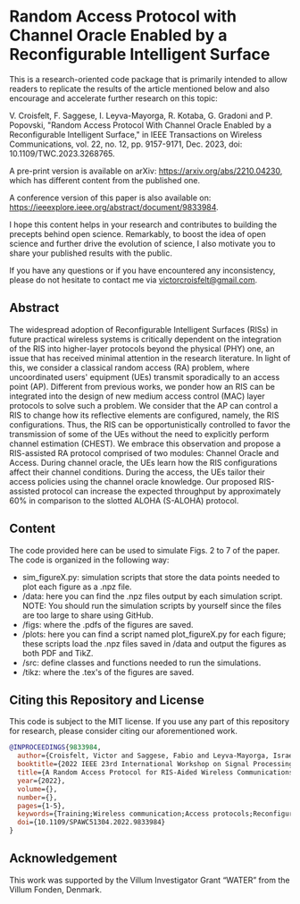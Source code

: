 # Random Access Protocol with Channel Oracle Enabled by a Reconfigurable Intelligent Surface
This is a research-oriented code package that is primarily intended to allow readers to replicate the results of the article mentioned below and also encourage and accelerate further research on this topic:

V. Croisfelt, F. Saggese, I. Leyva-Mayorga, R. Kotaba, G. Gradoni and P. Popovski, "Random Access Protocol With Channel Oracle Enabled by a Reconfigurable Intelligent Surface," in IEEE Transactions on Wireless Communications, vol. 22, no. 12, pp. 9157-9171, Dec. 2023, doi: 10.1109/TWC.2023.3268765.

A pre-print version is available on arXiv: https://arxiv.org/abs/2210.04230, which has different content from the published one.

A conference version of this paper is also available on: https://ieeexplore.ieee.org/abstract/document/9833984.

I hope this content helps in your research and contributes to building the precepts behind open science. Remarkably, to boost the idea of open science and further drive the evolution of science, I also motivate you to share your published results with the public.

If you have any questions or if you have encountered any inconsistency, please do not hesitate to contact me via victorcroisfelt@gmail.com.

## Abstract
The widespread adoption of Reconfigurable Intelligent Surfaces (RISs) in future practical wireless systems is critically dependent on the integration of the RIS into higher-layer protocols beyond the physical (PHY) one, an issue that has received minimal attention in the research literature. In light of this, we consider a classical random access (RA) problem, where uncoordinated users' equipment (UEs) transmit sporadically to an access point (AP). Different from previous works, we ponder how an RIS can be integrated into the design of new medium access control (MAC) layer protocols to solve such a problem. We consider that the AP can control a RIS to change how its reflective elements are configured, namely, the RIS configurations. Thus, the RIS can be opportunistically controlled to favor the transmission of some of the UEs without the need to explicitly perform channel estimation (CHEST). We embrace this observation and propose a RIS-assisted RA protocol comprised of two modules: Channel Oracle and Access. During channel oracle, the UEs learn how the RIS configurations affect their channel conditions. During the access, the UEs tailor their access policies using the channel oracle knowledge. Our proposed RIS-assisted protocol can increase the expected throughput by approximately 60\% in comparison to the slotted ALOHA (S-ALOHA) protocol.

## Content
The code provided here can be used to simulate Figs. 2 to 7 of the paper. The code is organized in the following way:
  - sim_figureX.py: simulation scripts that store the data points needed to plot each figure as a .npz file.
  - /data: here you can find the .npz files output by each simulation script. NOTE: You should run the simulation scripts by yourself since the files are too large to share using GitHub.
  - /figs: where the .pdfs of the figures are saved.
  - /plots: here you can find a script named plot_figureX.py for each figure; these scripts load the .npz files saved in /data and output the figures as both PDF and TikZ.
  - /src: define classes and functions needed to run the simulations.
  - /tikz: where the .tex's of the figures are saved.

## Citing this Repository and License
This code is subject to the MIT license. If you use any part of this repository for research, please consider citing our aforementioned work.

```bibtex
@INPROCEEDINGS{9833984,
  author={Croisfelt, Victor and Saggese, Fabio and Leyva-Mayorga, Israel, and Kotaba, Radosław and Gradoni, Gabriele and Popovski, Petar},
  booktitle={2022 IEEE 23rd International Workshop on Signal Processing Advances in Wireless Communication (SPAWC)}, 
  title={A Random Access Protocol for RIS-Aided Wireless Communications}, 
  year={2022},
  volume={},
  number={},
  pages={1-5},
  keywords={Training;Wireless communication;Access protocols;Reconfigurable intelligent surfaces;Signal processing;Throughput;Reflection;Reconfigurable intelligent surface (RIS);random access},
  doi={10.1109/SPAWC51304.2022.9833984}
}
```

## Acknowledgement
This work was supported by the Villum Investigator Grant “WATER” from the Villum Fonden, Denmark.


